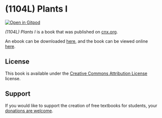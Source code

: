 # (1104L) Plants I

[![Open in Gitpod](https://gitpod.io/button/open-in-gitpod.svg)](https://gitpod.io/from-referrer/)

_(1104L) Plants I_ is a book that was published on [cnx.org](https://cnx.org/).

An ebook can be downloaded [here](https://github.com/cnx-user-books/cnxbook-1104l-plants-i/releases/latest), and the book can be viewed online [here](https://github.com/cnx-user-books/cnxbook-1104l-plants-i/releases/latest).

## License
This book is available under the [Creative Commons Attribution License](./LICENSE) license.

## Support
If you would like to support the creation of free textbooks for students, your [donations are welcome](https://riceconnect.rice.edu/donation/support-openstax-banner).
